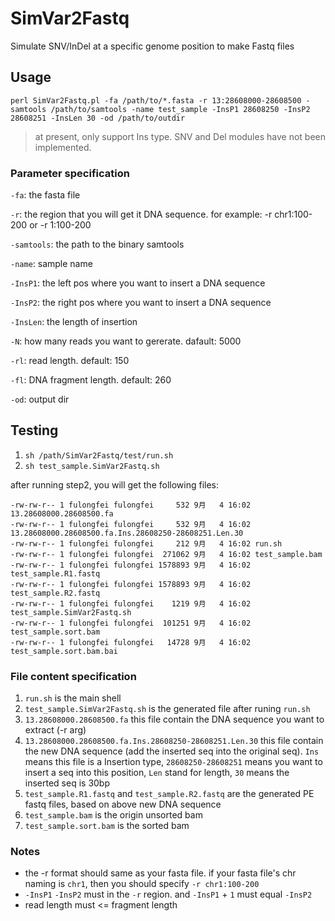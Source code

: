 # SimVar2Fastq
Simulate SNV/InDel at a specific genome position to make Fastq files

## Usage
`perl SimVar2Fastq.pl -fa /path/to/*.fasta -r 13:28608000-28608500 -samtools /path/to/samtools -name test_sample -InsP1 28608250 -InsP2 28608251 -InsLen 30 -od /path/to/outdir`

> at present, only support Ins type. SNV and Del modules have not been implemented. 

### Parameter specification
`-fa`: the fasta file

`-r`: the region that you will get it DNA sequence. for example: -r chr1:100-200 or -r 1:100-200

`-samtools`: the path to the binary samtools

`-name`: sample name

`-InsP1`: the left pos where you want to insert a DNA sequence

`-InsP2`: the right pos where you want to insert a DNA sequence

`-InsLen`: the length of insertion

`-N`: how many reads you want to gererate. dafault: 5000

`-rl`: read length. default: 150

`-fl`: DNA fragment length. default: 260

`-od`: output dir

## Testing
1. `sh /path/SimVar2Fastq/test/run.sh` 
2. `sh test_sample.SimVar2Fastq.sh`

after running step2, you will get the following files:

```
-rw-rw-r-- 1 fulongfei fulongfei     532 9月   4 16:02 13.28608000.28608500.fa
-rw-rw-r-- 1 fulongfei fulongfei     532 9月   4 16:02 13.28608000.28608500.fa.Ins.28608250-28608251.Len.30
-rw-rw-r-- 1 fulongfei fulongfei     212 9月   4 16:02 run.sh
-rw-rw-r-- 1 fulongfei fulongfei  271062 9月   4 16:02 test_sample.bam
-rw-rw-r-- 1 fulongfei fulongfei 1578893 9月   4 16:02 test_sample.R1.fastq
-rw-rw-r-- 1 fulongfei fulongfei 1578893 9月   4 16:02 test_sample.R2.fastq
-rw-rw-r-- 1 fulongfei fulongfei    1219 9月   4 16:02 test_sample.SimVar2Fastq.sh
-rw-rw-r-- 1 fulongfei fulongfei  101251 9月   4 16:02 test_sample.sort.bam
-rw-rw-r-- 1 fulongfei fulongfei   14728 9月   4 16:02 test_sample.sort.bam.bai
```

### File content specification
1. `run.sh` is the main shell
2. `test_sample.SimVar2Fastq.sh` is the generated file after runing `run.sh`
3. `13.28608000.28608500.fa` this file contain the DNA sequence you want to extract (-r arg)
4. `13.28608000.28608500.fa.Ins.28608250-28608251.Len.30` this file contain the new DNA sequence (add the inserted seq into the original seq). `Ins` means this file is a Insertion type, `28608250-28608251` means you want to insert a seq into this position, `Len` stand for length, `30` means the inserted seq is 30bp
5. `test_sample.R1.fastq` and `test_sample.R2.fastq` are the generated PE fastq files, based on above new DNA sequence
6. `test_sample.bam` is the origin unsorted bam
7. `test_sample.sort.bam` is the sorted bam


### Notes
* the -r format should same as your fasta file. if your fasta file's chr naming is `chr1`, then you should specify `-r chr1:100-200`
* `-InsP1` `-InsP2` must in the `-r` region. and `-InsP1` + `1` must equal `-InsP2`
* read length must <= fragment length

